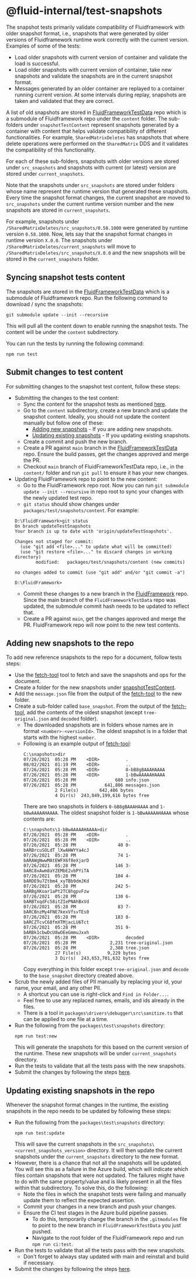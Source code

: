 # @fluid-internal/test-snapshots

The snapshot tests primarily validate compatibility of Fluidframework with older snapshot format, i.e., snapshots that were generated by older versions of Fluidframework runtime work correctly with the current version. Examples of some of the tests:
- Load older snapshots with current version of container and validate the load is successful.
- Load older snapshots with current version of container, take new snapshots and validate the snapshots are in the current snapshot format.
- Messages generated by an older container are replayed to a container running current version. At some intervals during replay, snapshots are taken and validated that they are correct.

A list of old snapshots are stored in [FluidFrameworkTestData](https://github.com/microsoft/FluidFrameworkTestData) repo which is a submodule of Fluidframework repo under the `content` folder. The sub-folders under `snapshotTestContent` represent snapshots generated by a container with content that helps validate compatibility of different functionalities.
For example, `SharedMatrixDeletes` has snapshots that where delete operations were performed on the `SharedMatrix` DDS and it validates the compatibility of this functionality.

For each of these sub-folders, snapshots with older versions are stored under `src_snapshots` and snapshots with current (or latest) version are stored under `current_snapshots`.

Note that the snapshots under `src_snapshots` are stored under folders whose name represent the runtime version that generated these snapshots. Every time the snapshot format changes, the current snapshot are moved to `src_snapshots` under the current runtime version number and the new snapshots are stored in `current_snapshots`.

For example, snapshots under `/SharedMatrixDeletes/src_snapshots/0.58.1000` were generated by runtime version `0.58.1000`. Now, lets say that the snapshot format changes in runtime version `X.0.0`. The snapshots under `/SharedMatrixDeletes/current_snapshots` will move to `/SharedMatrixDeletes/src_snapshots/X.0.0` and the new snapshots will be stored in the `current_snapshots` folder.

## Syncing snapshot tests content
The snapshots are stored in the [FluidFrameworkTestData](https://github.com/microsoft/FluidFrameworkTestData) which is a submodule of Fluidframework repo. Run the following command to download / sync the snapshots:

```
git submodule update --init --recursive
```

This will pull all the content down to enable running the snapshot tests. The content will be under the `content` subdirectory.

You can run the tests by running the following command:

```
npm run test
```

## Submit changes to test content
For submitting changes to the snapshot test content, follow these steps:
- Submitting the changes to the test content:
  - Sync the content for the snapshot tests as mentioned [here](#Syncing-snapshot-tests-content).
  - Go to the `content` subdirectory, create a new branch and update the snapshot content. Ideally, you should not update the content manually but follow one of these:
    - [Adding new snapshots](#Adding-new-snapshots-to-the-repo) - If you are adding new snapshots.
    - [Updating existing snapshots](#Updating-existing-snapshots-in-the-repo) - If you updating existing snapshots.
  - Create a commit and push the new branch.
  - Create a PR against `main` branch in the [FluidFrameworkTestData](https://github.com/microsoft/FluidFrameworkTestData) repo. Ensure the build passes, get the changes approved and merge the PR.
  - Checkout `main` branch of FluidFrameworkTestData repo, i.e., in the `content/` folder and run `git pull` to ensure it has your new changes.
- Updating FluidFramework repo to point to the new content:
  - Go to the FluidFramework repo root. Now you can run `git submodule update --init --recursive` in repo root to sync your changes with the newly updated test repo.
  - `git status` should show changes under `packages/test/snapshots/content`. For example:
  ```
  D:\FluidFramework>git status
  On branch updateTestSnapshots
  Your branch is up to date with 'origin/updateTestSnapshots'.

  Changes not staged for commit:
    (use "git add <file>..." to update what will be committed)
    (use "git restore <file>..." to discard changes in working directory)
          modified:   packages/test/snapshots/content (new commits)

  no changes added to commit (use "git add" and/or "git commit -a")

  D:\FluidFramework>
  ```
  - Commit these changes to a new branch in the [FluidFramework](https://github.com/microsoft/FluidFramework) repo. Since the main branch of the `FluidFrameworkTestData` repo was updated, the submodule commit hash needs to be updated to reflect that. 
  - Create a PR against `main`, get the changes approved and merge the PR. FluidFramework repo will now point to the new test contents.

## Adding new snapshots to the repo
To add new reference snapshots to the repo for a document, follow tests steps:
- Use the [fetch-tool](../../tools/fetch-tool/README.md) tool to fetch and save the snapshots and ops for the document.
- Create a folder for the new snapshots under [snapshotTestContent](./content/snapshotTestContent).
- Add the `message.json` file from the output of the [fetch-tool](../../tools/fetch-tool/README.md) to the new folder.
- Create a sub-folder called `base_snapshot`. From the output of the [fetch-tool](../../tools/fetch-tool/README.md), add the contents of the oldest snapshot (except `tree-original.json` and `decoded` folder).
  - The downloaded snapshots are in folders whose names are in format `<number>-<versionId>`. The oldest snapshot is in a folder that starts with the highest `number`.
  - Following is an example output of [fetch-tool](../../tools/fetch-tool/README.md):
    ```
    C:\snapshots>dir
    07/26/2021  05:28 PM    <DIR>          .
    08/02/2021  01:19 PM    <DIR>          ..
    07/26/2021  05:28 PM    <DIR>          0-bB8gBAAAHAAAA
    07/26/2021  05:28 PM    <DIR>          1-bBwAAAAAHAAAA
    07/26/2021  05:28 PM               680 info.json
    07/26/2021  05:28 PM           641,806 messages.json
                2 File(s)        642,486 bytes
                4 Dir(s)  243,849,199,616 bytes free
    ```
    There are two snapshots in folders `0-bB8gBAAAHAAAA` and `1-bBwAAAAAHAAAA`. The oldest snapshot folder is `1-bBwAAAAAHAAAA` whose contents are:
    ```
    C:\snapshots\1-bBwAAAAAHAAAA>dir
    07/26/2021  05:28 PM    <DIR>          .
    07/26/2021  05:28 PM    <DIR>          ..
    07/26/2021  05:28 PM                40 0-bARBrcuSOLdT_lXwAHWYYa4cJ
    07/26/2021  05:28 PM                74 1-bARAWgNwwMAtEWFX6f8eXjarD
    07/26/2021  05:28 PM               146 3-bARC8xAwm8aYZEMbE2vbPYiTA
    07/26/2021  05:28 PM               104 4-bARDE9u7Ztbm4_xyTBb9dmJKd
    07/26/2021  05:28 PM               242 5-bARBgXKoar1aPt2TC8hgpvFzw
    07/26/2021  05:28 PM               130 6-bARBTxqdFc58itZIePNAhBxVd
    07/26/2021  05:28 PM                83 7-bARCBnzMy4FNE7kexVfsvTEs0
    07/26/2021  05:28 PM               183 8-bARCZTcvC68fmXTMjacLU6Tct
    07/26/2021  05:28 PM               351 9-bARBk1cbwDcU8wOEeGmmuJxxh
    07/26/2021  05:28 PM    <DIR>          decoded
    07/26/2021  05:28 PM             2,231 tree-original.json
    07/26/2021  05:28 PM             2,308 tree.json
                27 File(s)          9,229 bytes
                3 Dir(s)  243,653,701,632 bytes free
    ```
    Copy everything in this folder except `tree-original.json` and `decode` to the `base_snapshot` directory created above.
- Scrub the newly added files of PII manually by replacing your id, your name, your email, and any other PII.
  - A shortcut you can use is right-click and `Find in Folder...`.
  - Feel free to use any replaced names, emails, and ids already in the files.
  - There is a tool in `packages\drivers\debugger\src\sanitize.ts` that can be applied to one file at a time.
- Run the following from the `packages\test\snapshots` directory:
  ```
  npm run test:new
  ```
  This will generate the snapshots for this based on the current version of the runtime. These new snapshots will be under `current_snapshots` directory.
- Run the tests to validate that all the tests pass with the new snapshots.
- Submit the changes by following the steps [here](#Submit-changes-to-test-content).

## Updating existing snapshots in the repo
Whenever the snapshot format changes in the runtime, the existing snapshots in the repo needs to be updated by following these steps:
- Run the following from the `packages\test\snapshots` directory:
  ```
  npm run test:update
  ```
  This will save the current snapshots in the `src_snapshots\<current_snapshots_version>` directory. It will then update the current snapshots under the `current_snapshots` directory to the new format.
- However, there is a chance that not all the snapshots will be updated. You will see this as a failure in the Azure build, which will indicate which files contain snapshots that were not updated. The failures might have to do with the same property/value and is likely present in all the files within that subdirectory. To solve this, do the following:
  -  Note the files in which the snapshot tests were failing and manually update them to reflect the expected assertion.
  -  Commit your changes in a new branch and push your changes.
  -  Ensure the CI test stages in the Azure build pipeline passes.
     -  To do this, temporarily change the branch in the `.gitmodules` file to point to the new branch in `FluidFrameworkTestData` you just pushed.
     -  Navigate to the root folder of the FluidFramework repo and run `npm run ci:test`.
- Run the tests to validate that all the tests pass with the new snapshots.
  - Don't forget to always stay updated with main and reinstall and build if necessary.
- Submit the changes by following the steps [here](#Submit-changes-to-test-content).
